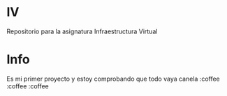 # IV
Repositorio para la asignatura Infraestructura Virtual
# Info
Es mi primer proyecto y estoy comprobando que todo vaya canela :coffee :coffee :coffee
